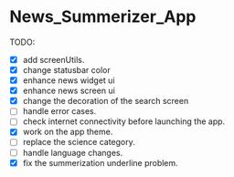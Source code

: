 # News_Summerizer_App

TODO:
- [x] add screenUtils.
- [x] change statusbar color
- [x] enhance news widget ui
- [x] enhance news screen ui
- [x] change the decoration of the search screen
- [ ] handle error cases.
- [ ] check internet connectivity before launching the app.
- [x] work on the app theme.
- [ ] replace the science category.
- [ ] handle language changes.
- [x] fix the summerization underline problem.